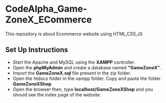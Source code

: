 # CodeAlpha_Game-ZoneX_ECommerce
This repository is about Ecommerce website using HTML,CSS,JS

## Set Up Instructions 

- Start the Apache and MySQL using the **XAMPP** controller.
- Open the **phpMyAdmin** and create a database named **"GameZoneX"**.
- Import the **GameZoneX.sql** file present in the zip folder.
- Open the htdocs folder in the xampp folder. Copy and paste the folder **GameZoneXShop**.
- Open the browser then, type **localhost/GameZoneXShop** and you should see the index page of the website.
